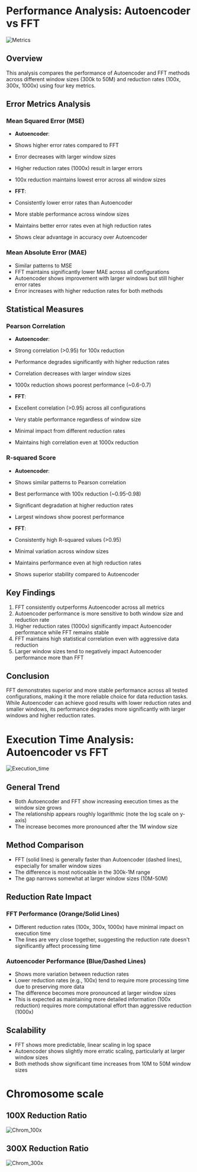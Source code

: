 # Performance Analysis: Autoencoder vs FFT

![Metrics](https://github.com/user-attachments/assets/6d020ed0-fe3d-4c4b-a31f-c4cc9d752885)

## Overview
This analysis compares the performance of Autoencoder and FFT methods across different window sizes (300k to 50M) and reduction rates (100x, 300x, 1000x) using four key metrics.

## Error Metrics Analysis

### Mean Squared Error (MSE)
- **Autoencoder**:
 - Shows higher error rates compared to FFT
 - Error decreases with larger window sizes
 - Higher reduction rates (1000x) result in larger errors
 - 100x reduction maintains lowest error across all window sizes

- **FFT**:
 - Consistently lower error rates than Autoencoder
 - More stable performance across window sizes
 - Maintains better error rates even at high reduction rates
 - Shows clear advantage in accuracy over Autoencoder

### Mean Absolute Error (MAE)
- Similar patterns to MSE
- FFT maintains significantly lower MAE across all configurations
- Autoencoder shows improvement with larger windows but still higher error rates
- Error increases with higher reduction rates for both methods

## Statistical Measures

### Pearson Correlation
- **Autoencoder**:
 - Strong correlation (>0.95) for 100x reduction
 - Performance degrades significantly with higher reduction rates
 - Correlation decreases with larger window sizes
 - 1000x reduction shows poorest performance (~0.6-0.7)

- **FFT**:
 - Excellent correlation (>0.95) across all configurations
 - Very stable performance regardless of window size
 - Minimal impact from different reduction rates
 - Maintains high correlation even at 1000x reduction

### R-squared Score
- **Autoencoder**:
 - Shows similar patterns to Pearson correlation
 - Best performance with 100x reduction (~0.95-0.98)
 - Significant degradation at higher reduction rates
 - Largest windows show poorest performance

- **FFT**:
 - Consistently high R-squared values (>0.95)
 - Minimal variation across window sizes
 - Maintains performance even at high reduction rates
 - Shows superior stability compared to Autoencoder

## Key Findings
1. FFT consistently outperforms Autoencoder across all metrics
2. Autoencoder performance is more sensitive to both window size and reduction rate
3. Higher reduction rates (1000x) significantly impact Autoencoder performance while FFT remains stable
4. FFT maintains high statistical correlation even with aggressive data reduction
5. Larger window sizes tend to negatively impact Autoencoder performance more than FFT

## Conclusion
FFT demonstrates superior and more stable performance across all tested configurations, making it the more reliable choice for data reduction tasks. While Autoencoder can achieve good results with lower reduction rates and smaller windows, its performance degrades more significantly with larger windows and higher reduction rates.

# Execution Time Analysis: Autoencoder vs FFT

![Execution_time](https://github.com/user-attachments/assets/a67f4bab-a0b6-481a-ab2e-10aba3aa63ce)


## General Trend
- Both Autoencoder and FFT show increasing execution times as the window size grows
- The relationship appears roughly logarithmic (note the log scale on y-axis)
- The increase becomes more pronounced after the 1M window size

## Method Comparison
- FFT (solid lines) is generally faster than Autoencoder (dashed lines), especially for smaller window sizes
- The difference is most noticeable in the 300k-1M range
- The gap narrows somewhat at larger window sizes (10M-50M)

## Reduction Rate Impact

### FFT Performance (Orange/Solid Lines)
- Different reduction rates (100x, 300x, 1000x) have minimal impact on execution time
- The lines are very close together, suggesting the reduction rate doesn't significantly affect processing time

### Autoencoder Performance (Blue/Dashed Lines)
- Shows more variation between reduction rates
- Lower reduction rates (e.g., 100x) tend to require more processing time due to preserving more data
- The difference becomes more pronounced at larger window sizes
- This is expected as maintaining more detailed information (100x reduction) requires more computational effort than aggressive reduction (1000x)

## Scalability
- FFT shows more predictable, linear scaling in log space
- Autoencoder shows slightly more erratic scaling, particularly at larger window sizes
- Both methods show significant time increases from 10M to 50M window sizes

# Chromosome scale
## 100X Reduction Ratio
![Chrom_100x](https://github.com/user-attachments/assets/7fdf9ca1-24c6-4089-8595-b0ed01246226)

## 300X Reduction Ratio
![Chrom_300x](https://github.com/user-attachments/assets/7f05b271-e286-49e6-92c6-7aec6dc7c0e6)

